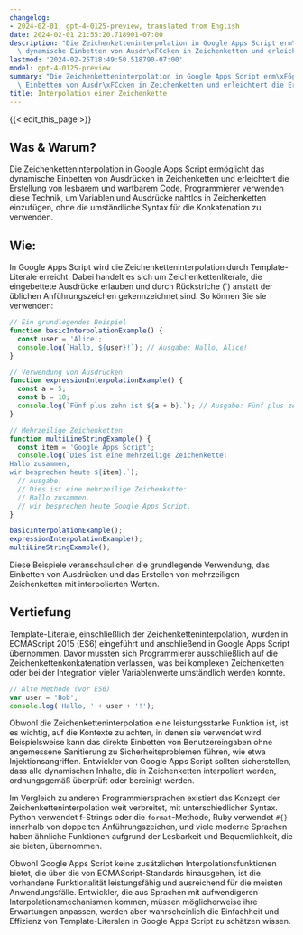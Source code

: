 ```yaml
---
changelog:
- 2024-02-01, gpt-4-0125-preview, translated from English
date: 2024-02-01 21:55:20.718901-07:00
description: "Die Zeichenketteninterpolation in Google Apps Script erm\xF6glicht das\
  \ dynamische Einbetten von Ausdr\xFCcken in Zeichenketten und erleichtert die Erstellung\u2026"
lastmod: '2024-02-25T18:49:50.518790-07:00'
model: gpt-4-0125-preview
summary: "Die Zeichenketteninterpolation in Google Apps Script erm\xF6glicht das dynamische\
  \ Einbetten von Ausdr\xFCcken in Zeichenketten und erleichtert die Erstellung\u2026"
title: Interpolation einer Zeichenkette
---
```


{{< edit_this_page >}}

## Was & Warum?

Die Zeichenketteninterpolation in Google Apps Script ermöglicht das dynamische Einbetten von Ausdrücken in Zeichenketten und erleichtert die Erstellung von lesbarem und wartbarem Code. Programmierer verwenden diese Technik, um Variablen und Ausdrücke nahtlos in Zeichenketten einzufügen, ohne die umständliche Syntax für die Konkatenation zu verwenden.

## Wie:

In Google Apps Script wird die Zeichenketteninterpolation durch Template-Literale erreicht. Dabei handelt es sich um Zeichenkettenliterale, die eingebettete Ausdrücke erlauben und durch Rückstriche (\`) anstatt der üblichen Anführungszeichen gekennzeichnet sind. So können Sie sie verwenden:

```javascript
// Ein grundlegendes Beispiel
function basicInterpolationExample() {
  const user = 'Alice';
  console.log(`Hallo, ${user}!`); // Ausgabe: Hallo, Alice!
}

// Verwendung von Ausdrücken
function expressionInterpolationExample() {
  const a = 5;
  const b = 10;
  console.log(`Fünf plus zehn ist ${a + b}.`); // Ausgabe: Fünf plus zehn ist 15.
}

// Mehrzeilige Zeichenketten
function multiLineStringExample() {
  const item = 'Google Apps Script';
  console.log(`Dies ist eine mehrzeilige Zeichenkette:
Hallo zusammen,
wir besprechen heute ${item}.`);
  // Ausgabe:
  // Dies ist eine mehrzeilige Zeichenkette:
  // Hallo zusammen,
  // wir besprechen heute Google Apps Script.
}

basicInterpolationExample();
expressionInterpolationExample();
multiLineStringExample();
```

Diese Beispiele veranschaulichen die grundlegende Verwendung, das Einbetten von Ausdrücken und das Erstellen von mehrzeiligen Zeichenketten mit interpolierten Werten.

## Vertiefung

Template-Literale, einschließlich der Zeichenketteninterpolation, wurden in ECMAScript 2015 (ES6) eingeführt und anschließend in Google Apps Script übernommen. Davor mussten sich Programmierer ausschließlich auf die Zeichenkettenkonkatenation verlassen, was bei komplexen Zeichenketten oder bei der Integration vieler Variablenwerte umständlich werden konnte.

```javascript
// Alte Methode (vor ES6)
var user = 'Bob';
console.log('Hallo, ' + user + '!');
```

Obwohl die Zeichenketteninterpolation eine leistungsstarke Funktion ist, ist es wichtig, auf die Kontexte zu achten, in denen sie verwendet wird. Beispielsweise kann das direkte Einbetten von Benutzereingaben ohne angemessene Sanitierung zu Sicherheitsproblemen führen, wie etwa Injektionsangriffen. Entwickler von Google Apps Script sollten sicherstellen, dass alle dynamischen Inhalte, die in Zeichenketten interpoliert werden, ordnungsgemäß überprüft oder bereinigt werden.

Im Vergleich zu anderen Programmiersprachen existiert das Konzept der Zeichenketteninterpolation weit verbreitet, mit unterschiedlicher Syntax. Python verwendet f-Strings oder die `format`-Methode, Ruby verwendet `#{}` innerhalb von doppelten Anführungszeichen, und viele moderne Sprachen haben ähnliche Funktionen aufgrund der Lesbarkeit und Bequemlichkeit, die sie bieten, übernommen.

Obwohl Google Apps Script keine zusätzlichen Interpolationsfunktionen bietet, die über die von ECMAScript-Standards hinausgehen, ist die vorhandene Funktionalität leistungsfähig und ausreichend für die meisten Anwendungsfälle. Entwickler, die aus Sprachen mit aufwendigeren Interpolationsmechanismen kommen, müssen möglicherweise ihre Erwartungen anpassen, werden aber wahrscheinlich die Einfachheit und Effizienz von Template-Literalen in Google Apps Script zu schätzen wissen.
